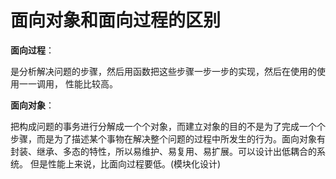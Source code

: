 # 面向对象和面向过程的区别

**面向过程**： 

是分析解决问题的步骤，然后用函数把这些步骤一步一步的实现，然后在使用的使用一一调用， 性能比较高。

**面向对象**：

把构成问题的事务进行分解成一个个对象，而建立对象的目的不是为了完成一个个步骤，而是为了描述某个事物在解决整个问题的过程中所发生的行为。面向对象有封装、继承、多态的特性，所以易维护、易复用、易扩展。可以设计出低耦合的系统。 但是性能上来说，比面向过程要低。(模块化设计)
